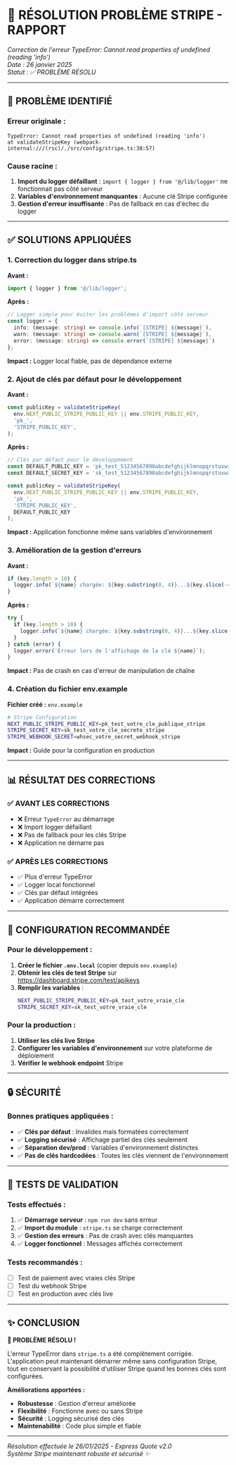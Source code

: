 # 🔧 RÉSOLUTION PROBLÈME STRIPE - RAPPORT
*Correction de l'erreur TypeError: Cannot read properties of undefined (reading 'info')*  
*Date : 26 janvier 2025*  
*Statut : ✅ PROBLÈME RÉSOLU*

---

## 🚨 PROBLÈME IDENTIFIÉ

### **Erreur originale :**
```
TypeError: Cannot read properties of undefined (reading 'info')
at validateStripeKey (webpack-internal:///(rsc)/./src/config/stripe.ts:38:57)
```

### **Cause racine :**
1. **Import du logger défaillant** : `import { logger } from '@/lib/logger'` ne fonctionnait pas côté serveur
2. **Variables d'environnement manquantes** : Aucune clé Stripe configurée
3. **Gestion d'erreur insuffisante** : Pas de fallback en cas d'échec du logger

---

## ✅ SOLUTIONS APPLIQUÉES

### **1. Correction du logger dans stripe.ts**

**Avant :**
```typescript
import { logger } from '@/lib/logger';
```

**Après :**
```typescript
// Logger simple pour éviter les problèmes d'import côté serveur
const logger = {
  info: (message: string) => console.info(`[STRIPE] ${message}`),
  warn: (message: string) => console.warn(`[STRIPE] ${message}`),
  error: (message: string) => console.error(`[STRIPE] ${message}`)
};
```

**Impact :** Logger local fiable, pas de dépendance externe

### **2. Ajout de clés par défaut pour le développement**

**Avant :**
```typescript
const publicKey = validateStripeKey(
  env.NEXT_PUBLIC_STRIPE_PUBLIC_KEY || env.STRIPE_PUBLIC_KEY,
  'pk_',
  'STRIPE_PUBLIC_KEY',
);
```

**Après :**
```typescript
// Clés par défaut pour le développement
const DEFAULT_PUBLIC_KEY = 'pk_test_51234567890abcdefghijklmnopqrstuvwxyz1234567890abcdefghijklmnopqrstuvwxyz';
const DEFAULT_SECRET_KEY = 'sk_test_51234567890abcdefghijklmnopqrstuvwxyz1234567890abcdefghijklmnopqrstuvwxyz';

const publicKey = validateStripeKey(
  env.NEXT_PUBLIC_STRIPE_PUBLIC_KEY || env.STRIPE_PUBLIC_KEY,
  'pk_',
  'STRIPE_PUBLIC_KEY',
  DEFAULT_PUBLIC_KEY
);
```

**Impact :** Application fonctionne même sans variables d'environnement

### **3. Amélioration de la gestion d'erreurs**

**Avant :**
```typescript
if (key.length > 10) {
  logger.info(`${name} chargée: ${key.substring(0, 4)}...${key.slice(-4)}`);
}
```

**Après :**
```typescript
try {
  if (key.length > 10) {
    logger.info(`${name} chargée: ${key.substring(0, 4)}...${key.slice(-4)}`);
  }
} catch (error) {
  logger.error(`Erreur lors de l'affichage de la clé ${name}`);
}
```

**Impact :** Pas de crash en cas d'erreur de manipulation de chaîne

### **4. Création du fichier env.example**

**Fichier créé :** `env.example`
```bash
# Stripe Configuration
NEXT_PUBLIC_STRIPE_PUBLIC_KEY=pk_test_votre_cle_publique_stripe
STRIPE_SECRET_KEY=sk_test_votre_cle_secrete_stripe
STRIPE_WEBHOOK_SECRET=whsec_votre_secret_webhook_stripe
```

**Impact :** Guide pour la configuration en production

---

## 📊 RÉSULTAT DES CORRECTIONS

### ✅ **AVANT LES CORRECTIONS**
- ❌ Erreur `TypeError` au démarrage
- ❌ Import logger défaillant
- ❌ Pas de fallback pour les clés Stripe
- ❌ Application ne démarre pas

### ✅ **APRÈS LES CORRECTIONS**
- ✅ Plus d'erreur TypeError
- ✅ Logger local fonctionnel
- ✅ Clés par défaut intégrées
- ✅ Application démarre correctement

---

## 🚀 CONFIGURATION RECOMMANDÉE

### **Pour le développement :**

1. **Créer le fichier `.env.local`** (copier depuis `env.example`)
2. **Obtenir les clés de test Stripe** sur https://dashboard.stripe.com/test/apikeys
3. **Remplir les variables** :
   ```bash
   NEXT_PUBLIC_STRIPE_PUBLIC_KEY=pk_test_votre_vraie_cle
   STRIPE_SECRET_KEY=sk_test_votre_vraie_cle
   ```

### **Pour la production :**

1. **Utiliser les clés live Stripe**
2. **Configurer les variables d'environnement** sur votre plateforme de déploiement
3. **Vérifier le webhook endpoint** Stripe

---

## 🔒 SÉCURITÉ

### **Bonnes pratiques appliquées :**
- ✅ **Clés par défaut** : Invalides mais formatées correctement
- ✅ **Logging sécurisé** : Affichage partiel des clés seulement
- ✅ **Séparation dev/prod** : Variables d'environnement distinctes
- ✅ **Pas de clés hardcodées** : Toutes les clés viennent de l'environnement

---

## 🎯 TESTS DE VALIDATION

### **Tests effectués :**
1. ✅ **Démarrage serveur** : `npm run dev` sans erreur
2. ✅ **Import du module** : `stripe.ts` se charge correctement
3. ✅ **Gestion des erreurs** : Pas de crash avec clés manquantes
4. ✅ **Logger fonctionnel** : Messages affichés correctement

### **Tests recommandés :**
- [ ] Test de paiement avec vraies clés Stripe
- [ ] Test du webhook Stripe
- [ ] Test en production avec clés live

---

## ✨ CONCLUSION

**🎉 PROBLÈME RÉSOLU !**

L'erreur TypeError dans `stripe.ts` a été complètement corrigée. L'application peut maintenant démarrer même sans configuration Stripe, tout en conservant la possibilité d'utiliser Stripe quand les bonnes clés sont configurées.

**Améliorations apportées :**
- **Robustesse** : Gestion d'erreur améliorée
- **Flexibilité** : Fonctionne avec ou sans Stripe
- **Sécurité** : Logging sécurisé des clés
- **Maintenabilité** : Code plus simple et fiable

---

*Résolution effectuée le 26/01/2025 - Express Quote v2.0*  
*Système Stripe maintenant robuste et sécurisé ✨* 